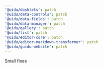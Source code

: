 ```yaml
---
'@uidu/dashlets': patch
'@uidu/data-controls': patch
'@uidu/data-fields': patch
'@uidu/data-manager': patch
'@uidu/gallery': patch
'@uidu/list': patch
'@uidu/editor-core': patch
'@uidu/editor-markdown-transformer': patch
'@uidu/guidu-website': patch
---
```


Small fixes
